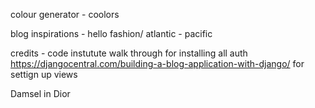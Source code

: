 colour generator - coolors

blog inspirations - hello fashion/ atlantic - pacific 

credits - 
code instutute walk through for installing all auth 
https://djangocentral.com/building-a-blog-application-with-django/ for settign up views 

Damsel in Dior
